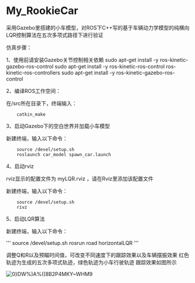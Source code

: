 # My_RookieCar
采用Gazebo里搭建的小车模型，对ROS下C++写的基于车辆动力学模型的纯横向LQR控制算法在五次多项式路径下进行验证

仿真步骤：

1、使用前请安装Gazebo关节控制相关依赖
      sudo apt-get install -y ros-kinetic-gazebo-ros-control
      sudo apt-get install -y ros-kinetic-ros-control ros-kinetic-ros-controllers
      sudo apt-get install -y ros-kinetic-gazebo-ros-control

2、编译ROS工作空间：

在/src所在目录下，终端输入：
   
        catkin_make

3、启动Gazebo下的空白世界并加载小车模型

新建终端，输入以下命令： 

        source /devel/setup.sh                 
        roslaunch car_model spawn_car.launch
        
4、启动rviz

rviz显示的配置文件为 myLQR.rviz ，请在Rviz里添加该配置文件

新建终端，输入以下命令：

        source /devel/setup.sh
        rivz      
        
5、启动LQR算法

新建终端，输入以下命令：

'''
source /devel/setup.sh
rosrun road horizontalLQR
'''
        
调整Q和R以及预瞄时间值，可改变不同速度下的跟踪效果以及车辆摆振效果
红色轨迹为生成的五次多项式轨迹，绿色轨迹为小车行驶轨迹
跟踪效果如图所示

![0}DW%)A%((8B2P4MKY~WHM9](https://user-images.githubusercontent.com/75204388/140480619-02f021b3-5c20-4e29-8003-5fae0d44fe73.png)


